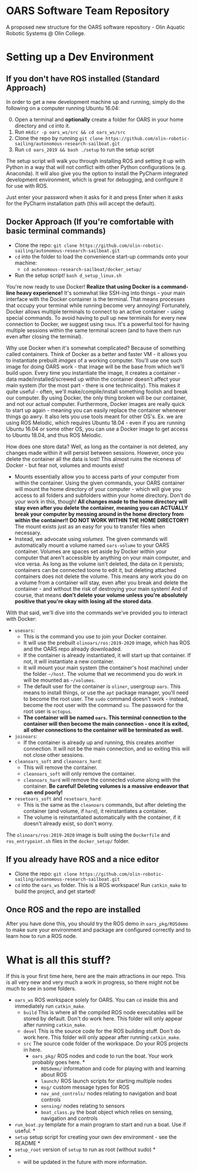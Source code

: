# OARS Software Team Repository
A proposed new structure for the OARS software repository -
Olin Aquatic Robotic Systems @ Olin College.

# Setting up a Dev Environment
## If you don't have ROS installed (Standard Approach)
In order to get a new development machine up and running, simply do the following
on a computer running Ubuntu 16.04:

  0) Open a terminal and **optionally** create a folder for OARS in your home directory and `cd` into it.
  1) Run `mkdir -p oars_ws/src && cd oars_ws/src`
  2) Clone the repo by running `git clone https://github.com/olin-robotic-sailing/autonomous-research-sailboat.git`
  3) Run `cd oars_2019 && bash ./setup` to run the setup script

The setup script will walk you through installing ROS and setting it up with Python
in a way that will not conflict with other Python configurations (e.g. Anaconda).
It will also give you the option to install the PyCharm integrated development
environment, which is great for debugging, and configure it for use with ROS.

Just enter your password when it asks for it and press Enter when it asks for the
PyCharm installation path (this will accept the default).

## Docker Approach (If you're comfortable with basic terminal commands)
 - Clone the repo: `git clone https://github.com/olin-robotic-sailing/autonomous-research-sailboat.git`
 - `cd` into the folder to load the convenience start-up commands onto your machine:
   - `cd autonomous-research-sailboat/docker_setup/`
 - Run the setup script! `bash d_setup_linux.sh`

You're now ready to use Docker! **Realize that using Docker is a command-line heavy experience!** It's somewhat like SSH-ing into things - your main interface with the Docker container is the terminal. That means processes that occupy your terminal while running become very annoying! Fortunately, Docker allows multiple terminals to connect to an active container - using special commands. To avoid having to pull up new terminals for every new connection to Docker, we suggest using `tmux`. It's a powerful tool for having multiple sessions within the same terminal screen (and to have them run even after closing the terminal).

Why use Docker when it's somewhat complicated? Because of something called containers. Think of Docker as a better and faster VM - it allows you to instantiate prebuilt *images* of a working computer. You'll use one such image for doing OARS work - that image will be the base from which we'll build upon. Every time you instantiate the image, it creates a container - data made/installed/screwed up within the container doesn't affect your main system (for the most part - there is one technicality). This makes it quite useful - often, we'll make/compile/install something foolish and break our computer. By using Docker, the only thing broken will be our container, and not our actual computer. Furthermore, Docker images are really quick to start up again - meaning you can easily replace the container whenever things go awry. It also lets you use tools meant for other OS's. Ex. we are using ROS Melodic, which requires Ubuntu 18.04 - even if you are running Ubuntu 16.04 or some other OS, you can use a Docker image to get access to Ubuntu 18.04, and thus ROS Melodic.

How does one store data? Well, as long as the container is not deleted, any changes made within it will persist between sessions. However, once you delete the container all the data is lost! This almost ruins the niceness of Docker - but fear not, volumes and mounts exist! 
 - Mounts essentially allow you to access parts of your computer from within the container. Using the given commands, your OARS container will mount the home directory of your computer - which will give you access to all folders and subfolders within your home directory. Don't do your work in this, though! **All changes made to the home directory will stay even after you delete the container, meaning you can ACTUALLY break your computer by messing around in the home directory from within the container!! DO NOT WORK WITHIN THE HOME DIRECTORY!** The mount exists just as an easy for you to transfer files when necessary.
 - Instead, we advocate using *volumes*. The given commands will automatically mount a volume named `oars-volume` to your OARS container. Volumes are spaces set aside by Docker within your computer that aren't accessible by anything on your main computer, and vice versa. As long as the volume isn't deleted, the data on it persists; containers can be connected toone to edit it, but deleting attached containers does not delete the volume. This means any work you do on a volume from a container will stay, even after you break and delete the container - and without the risk of destroying your main system! And of course, that means **don't delete your volume unless you're absolutely positive that you're okay with losing all the stored data**.

With that said, we'll dive into the commands we've provided you to interact with Docker:
 - `useoars`:
   - This is the command you use to join your Docker container.
   - It will use the prebuilt `olinoars/ros:2019-2020` image, which has ROS and the OARS repo already downloaded.
   - If the container is already instantiated, it will start up that container. If not, it will instantiate a new container.
   - It will mount your main system (the container's host machine) under the folder `~/host`. The volume that we recommend you do work in will be mounted as `~/volumes`.
   - The default user for the container is `oliner`, usergroup `oars`. This means to install things, or use the `apt` package manager, you'll need to become the root user. The `sudo` command doesn't work - instead, become the root user with the command `su`. The password for the root user is `octopus`.
   - **The container will be named `oars`. This terminal connection to the container will then become the main connection - once it is exited, all other connections to the container will be terminated as well.**
 - `joinoars`:
   - If the container is already up and running, this creates another connection. It will not be the main connection, and so exiting this will not close other sessions.
 - `cleanoars_soft` and `cleanoars_hard`:
   - This will remove the container.
   - `cleanoars_soft` will only remove the container.
   - `cleanoars_hard` will remove the connected volume along with the container. **Be careful! Deleting volumes is a massive endeavor that can end poorly!**
 - `resetoars_soft` and `resetoars_hard`:
   - This is the same as the `cleanoars` commands, but after deleting the container (and volume, if `hard`), it reinstantiates a container.
   - The volume is reinstantiated automatically with the container, if it doesn't already exist, so don't worry.

The `olinoars/ros:2019-2020` image is built using the `Dockerfile` and `ros_entrypoint.sh` files in the `docker_setup/` folder.

## If you already have ROS and a nice editor
 - Clone the repo: `git clone https://github.com/olin-robotic-sailing/autonomous-research-sailboat.git`
 - `cd` into the `oars_ws` folder. This is a ROS workspace! Run `catkin_make` to build the project, and get started!

## Once ROS and the repo are installed
After you have done this, you should try the ROS demo in `oars_pkg/ROSdemo` to make sure your environment and package are configured correctly and to learn how to run a ROS node.

# What is all this stuff?

If this is your first time here, here are the main attractions in our repo. This is all very new and very much a work in progress, so there might not be much to see in some folders.
 - `oars_ws`  ROS workspace solely for OARS. You can `cd` inside this and immediately run `catkin_make`.
   - `build`  This is where all the compiled ROS node executables will be stored by default. Don't do work here. This folder will only appear after running `catkin_make`.
   - `devel`  This is the source code for the ROS building stuff. Don't do work here. This folder will only appear after running `catkin_make`.
   - `src`  The source code folder of the workspace. Do your ROS projects in here.
     - `oars_pkg/`  ROS nodes and code to run the boat. Your work probably goes here. *
       - `ROSdemo/`  information and code for playing with and learning about ROS
       - `launch/`  ROS launch scripts for starting multiple nodes
       - `msg/`  custom message types for ROS
       - `nav_and_controls/`  nodes relating to navigation and boat controls
       - `sensing/`  nodes relating to sensors
       - `boat_class.py`  the boat object which relies on sensing, navigation and controls
 - `run_boat.py`  template for a main program to start and run a boat. Use if useful. *
 - `setup`  setup script for creating your own dev environment - see the README *
 - `setup_root`  version of `setup` to run as root (without sudo) *
 - * will be updated in the future with more information.
